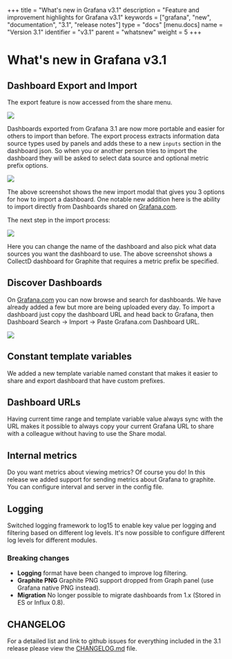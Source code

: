 +++
title = "What's new in Grafana v3.1"
description = "Feature and improvement highlights for Grafana v3.1"
keywords = ["grafana", "new", "documentation", "3.1", "release notes"]
type = "docs"
[menu.docs]
name = "Version 3.1"
identifier = "v3.1"
parent = "whatsnew"
weight = 5
+++

# What's new in Grafana v3.1

## Dashboard Export and Import

The export feature is now accessed from the share menu.

<img src="/img/docs/v31/export_menu.png">

Dashboards exported from Grafana 3.1 are now more portable and easier for others to import than before. The export process extracts information data source types used by panels and adds these to a new `inputs` section in the dashboard json. So when you or another person tries to import the dashboard they will be asked to select data source and optional metric prefix options.

<img src="/img/docs/v31/import_step1.png">

The above screenshot shows the new import modal that gives you 3 options for how to import a dashboard. One notable new addition here is the ability to import directly from Dashboards shared on [Grafana.com](https://grafana.com).

The next step in the import process:

<img src="/img/docs/v31/import_step2.png">

Here you can change the name of the dashboard and also pick what data sources you want the dashboard to use. The above screenshot shows a CollectD dashboard for Graphite that requires a metric prefix be specified.

## Discover Dashboards

On [Grafana.com](https://grafana.com) you can now browse and search for dashboards. We have already added a few but more are being uploaded every day. To import a dashboard just copy the dashboard URL and head back to Grafana, then Dashboard Search -> Import -> Paste Grafana.com Dashboard URL.

<img src="/img/docs/v31/gnet_dashboards_list.png">

## Constant template variables

We added a new template variable named constant that makes it easier to share and export dashboard that have custom prefixes.

## Dashboard URLs

Having current time range and template variable value always sync with the URL makes it possible to always copy your current Grafana URL to share with a colleague without having to use the Share modal.

## Internal metrics

Do you want metrics about viewing metrics? Of course you do! In this release we added support for sending metrics about Grafana to graphite. You can configure interval and server in the config file.

## Logging

Switched logging framework to log15 to enable key value per logging and filtering based on different log levels. It's now possible to configure different log levels for different modules.

### Breaking changes
- **Logging** format have been changed to improve log filtering.
- **Graphite PNG** Graphite PNG support dropped from Graph panel (use Grafana native PNG instead).
- **Migration** No longer possible to migrate dashboards from 1.x (Stored in ES or Influx 0.8).

## CHANGELOG

For a detailed list and link to github issues for everything included in the 3.1 release please view the [CHANGELOG.md](https://github.com/Fenrislol/grafana/blob/master/CHANGELOG.md) file.
